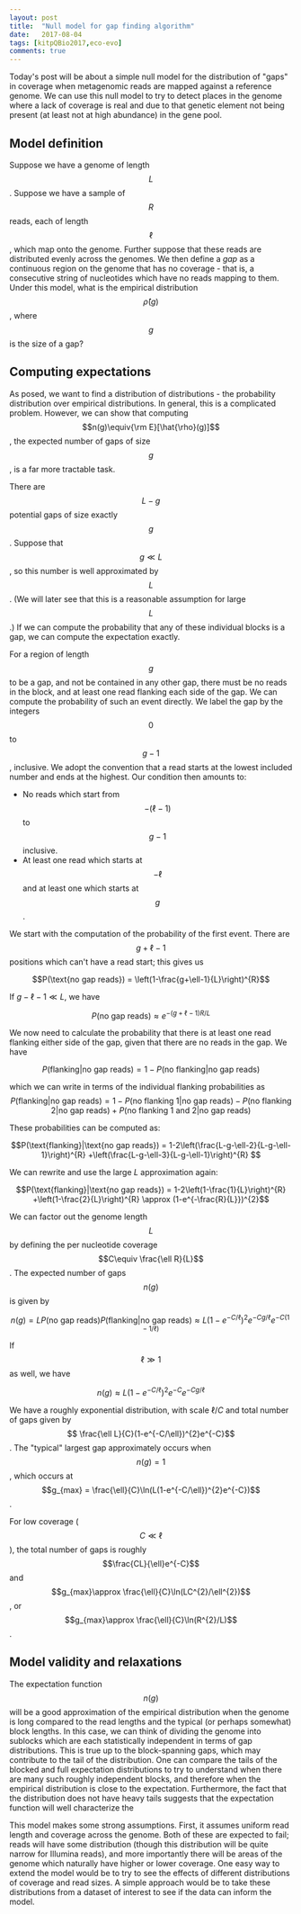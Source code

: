 ```yaml
---
layout: post
title:  "Null model for gap finding algorithm"
date:   2017-08-04
tags: [kitpQBio2017,eco-evo]
comments: true
---
```


Today's post will be about a simple null model for the distribution of "gaps" in coverage when metagenomic reads are mapped
against a reference genome. We can use this null model to try to detect places in the genome where a lack of coverage is real
and due to that genetic element not being present (at least not at high abundance) in the gene pool.

## Model definition

Suppose we have a genome of length $$L$$. Suppose we have a sample of $$R$$ reads, each of length $$\ell$$, which map
onto the genome. Further suppose that these reads are distributed evenly across the genomes. We then define a _gap_ as a
continuous region on the genome that has no coverage - that is, a consecutive string of nucleotides which have no
reads mapping to them. Under this model, what is the empirical distribution $$\hat{\rho}(g)$$, where $$g$$ is the size of a
gap?

## Computing expectations

As posed, we want to find a distribution of distributions - the probability distribution over empirical distributions.
In general, this is a complicated problem. However, we can show that
computing $$n(g)\equiv{\rm E}[\hat{\rho}(g)]$$, the expected number of gaps of size $$g$$, is a far more tractable task.

There are $$L-g$$ potential gaps of size exactly $$g$$. Suppose that $$g\ll L$$, so this number is well approximated
by $$L$$. (We will later see that this is a reasonable assumption for large $$L$$.) If we can compute the probability
that any of these individual blocks is a gap, we can compute the expectation exactly.

For a region of length $$g$$ to be a gap, and not be contained in any other gap, there must be no reads
in the block, and at least one read flanking each side of the gap. We can compute the probability
of such an event directly. We label the gap by the integers $$0$$ to $$g-1$$, inclusive.
We adopt the convention that a read starts at the lowest included 
number and ends at the highest. Our condition
then amounts to:
* No reads which start from $$-(\ell-1)$$ to $$g-1$$ inclusive.
* At least one read which starts at $$-\ell$$ and at least one which starts at $$g$$.

We start with the computation of the probability of the first event. There are $$g+\ell-1$$ positions
which can't have a read start; this gives us

$$P(\text{no gap reads}) = \left(1-\frac{g+\ell-1}{L}\right)^{R}$$

If $g-\ell-1\ll L$, we have

$$P(\text{no gap reads}) \approx e^{-(g+\ell-1)R/L}$$

We now need to calculate the probability that there is at least one read flanking either side of the
gap, given that there are no reads in the gap. We have

$$P(\text{flanking}|\text{no gap reads}) = 1-P(\text{no flanking}|\text{no gap reads})$$

which we can write in terms of the individual flanking probabilities as
$$P(\text{flanking}|\text{no gap reads}) = 1-P(\text{no flanking 1}|\text{no gap reads})-P(\text{no flanking 2}|\text{no gap reads})+P(\text{no flanking 1 and 2}|\text{no gap reads})$$

These probabilities can be computed as:

$$P(\text{flanking}|\text{no gap reads}) = 1-2\left(\frac{L-g-\ell-2}{L-g-\ell-1}\right)^{R} +\left(\frac{L-g-\ell-3}{L-g-\ell-1}\right)^{R} $$

We can rewrite and use the large $L$ approximation again:

$$P(\text{flanking}|\text{no gap reads}) = 1-2\left(1-\frac{1}{L}\right)^{R} +\left(1-\frac{2}{L}\right)^{R} \approx (1-e^{-\frac{R}{L}})^{2}$$

We can factor out the genome length $$L$$ by defining the per nucleotide coverage $$C\equiv \frac{\ell R}{L}$$.
The expected number of gaps $$n(g)$$ is given by

$$n(g) = L P(\text{no gap reads})P(\text{flanking}|\text{no gap reads}) \approx L(1-e^{-C/\ell})^{2}e^{-Cg/\ell}e^{-C(1-1/\ell)}$$

If $$\ell\gg1$$ as well, we have

$$n(g) \approx L(1-e^{-C/\ell})^{2}e^{-C}e^{-Cg/\ell}$$

We have a roughly exponential distribution, with scale $\ell/C$ and total number of gaps given by
$$ \frac{\ell L}{C}(1-e^{-C/\ell})^{2}e^{-C}$$. The "typical" largest gap approximately occurs when
$$n(g) = 1$$, which occurs at $$g_{max} = \frac{\ell}{C}\ln(L(1-e^{-C/\ell})^{2}e^{-C})$$.

For low coverage ($$C\ll\ell$$), the total number of gaps is roughly $$\frac{CL}{\ell}e^{-C}$$ and 
$$g_{max}\approx \frac{\ell}{C}\ln(LC^{2}/\ell^{2})$$, or $$g_{max}\approx \frac{\ell}{C}\ln(R^{2}/L)$$.

## Model validity and relaxations

The expectation function $$n(g)$$ will be a good approximation of the empirical distribution when the genome is 
long
compared to the read lengths and the 
typical (or perhaps somewhat) block lengths. In this case, we can think of dividing the genome into sublocks
which are each statistically independent in terms of gap distributions. This is true up to the block-spanning
gaps, which may contribute to the tail of the distribution. One can compare the tails of the blocked and full
expectation distributions to try to understand when there are many such roughly independent blocks, and 
therefore
when the empirical distribution is close to the expectation. Furthermore, the fact that the distribution does
not have heavy tails suggests that the expectation function will well characterize the 



This model makes some strong assumptions. First, it assumes uniform read length and coverage across the genome. Both of these
are expected to fail; reads will have some distribution (though this distribution will be quite narrow for Illumina reads),
and more importantly there will be areas of the genome which naturally have higher or lower coverage. One easy
way to extend the model would be to try to see the effects of different distributions of coverage and read sizes. A simple
approach would be to take these distributions from a dataset of interest to see if the data can inform the model.


